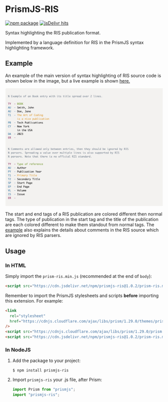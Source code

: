 # PrismJS-RIS

[![npm package](https://img.shields.io/npm/v/prismjs-ris?logo=npm&style=for-the-badge)](https://www.npmjs.com/package/prismjs-ris)
[![jsDelivr hits](https://img.shields.io/jsdelivr/npm/hm/prismjs-ris?color=gold&logo=javascript&style=for-the-badge)](https://www.jsdelivr.com/package/npm/prismjs-ris)

Syntax highlighting the RIS publication format.

Implemented by a language definition for RIS in the PrismJS syntax highlighting
framework.

## Example

An example of the main version of syntax highlighting of RIS source code is shown
below in the image, but a live example is shown
[here.](https://raw.githack.com/harcokuppens/prismjs-ris/main/example.html)

![example.jpg](./example.jpg)

The start and end tags of a RIS publication are colored different then normal tags.
The type of publication in the start tag and the title of the publication are each
colored different to make them standout from normal tags. The
[example](https://raw.githack.com/harcokuppens/prismjs-ris/main/example.html) also
explains the details about comments in the RIS source which are ignored by RIS
parsers.

## Usage

### In HTML

Simply import the `prism-ris.min.js` (recommended at the end of `body`):

```html
<script src="https://cdn.jsdelivr.net/npm/prismjs-ris@1.0.2/prism-ris.min.js"></script>
```

Remember to import the PrismJS stylesheets and scripts **before** importing this
extension. For example:

```html
<link
  rel="stylesheet"
  href="https://cdnjs.cloudflare.com/ajax/libs/prism/1.29.0/themes/prism-solarizedlight.min.css"
/>
<script src="https://cdnjs.cloudflare.com/ajax/libs/prism/1.29.0/prism.min.js"></script>
<script src="https://cdn.jsdelivr.net/npm/prismjs-ris@1.0.2/prism-ris.min.js"></script>
```

### In NodeJS

1. Add the package to your project:

   ```console
   $ npm install prismjs-ris
   ```

2. Import `prismjs-ris` your .js file, after Prism:

   ```js
   import Prism from "prismjs";
   import "prismjs-ris";
   ```

